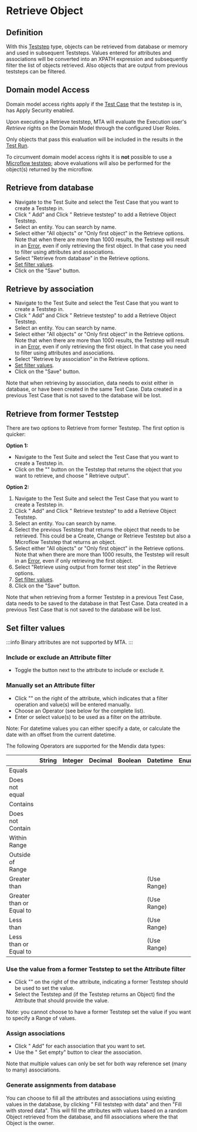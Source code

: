 # Retrieve Object

## Definition

With this [Teststep](.) type, objects can be retrieved from database or memory and used in subsequent Teststeps. Values entered for attributes and associations will be converted into an XPATH expression and subsequently filter the list of objects retrieved. Also objects that are output from previous teststeps can be filtered. 

## Domain model Access

Domain model access rights apply if the [Test Case](../test-case) that the teststep is in, has Apply Security enabled.

Upon executing a Retrieve teststep, MTA will evaluate the Execution user's *Retrieve* rights on the Domain Model through the configured User Roles. 

Only objects that pass this evaluation will be included in the results in the [Test Run](../test-run).

To circumvent domain model access rights it is **not** possible to use a [Microflow teststep](microflow); above evaluations will also be performed for the object(s) returned by the microflow.

## Retrieve from database

- Navigate to the Test Suite and select the Test Case that you want to create a Teststep in.
- Click "<i class="fal fa-plus-circle"></i> Add" and Click "<i class="fal fa-plus-circle"></i> Retrieve teststep" to add a Retrieve Object Teststep.
- Select an entity. You can search by name.
- Select either "All objects" or "Only first object" in the Retrieve options. Note that when there are more than 1000 results, the Teststep will result in an [Error](error), even if only retrieving the first object. In that case you need to filter using attributes and associations.
- Select "Retrieve from database" in the Retrieve options.
- [Set filter values](#set-filter-values).
- Click on the "Save" button. 

## Retrieve by association

- Navigate to the Test Suite and select the Test Case that you want to create a Teststep in.
- Click "<i class="fal fa-plus-circle"></i> Add" and Click "<i class="fal fa-plus-circle"></i> Retrieve teststep" to add a Retrieve Object Teststep.
- Select an entity. You can search by name.
- Select either "All objects" or "Only first object" in the Retrieve options. Note that when there are more than 1000 results, the Teststep will result in an [Error](error), even if only retrieving the first object. In that case you need to filter using attributes and associations.
- Select "Retrieve by association" in the Retrieve options.
- [Set filter values](#set-filter-values).
- Click on the "Save" button. 

Note that when retrieving by association, data needs to exist either in database, or have been created in the same Test Case. Data created in a previous Test Case that is not saved to the database will be lost.

## Retrieve from former Teststep

There are two options to Retrieve from former Teststep. The first option is quicker:

**Option 1:**

- Navigate to the Test Suite and select the Test Case that you want to create a Teststep in.
- Click on the "<i class="fas fa-ellipsis"></i>" button on the Teststep that returns the object that you want to retrieve, and choose "<i class="fal fa-plus-circle"></i> Retrieve output".

**Option 2:**

1. Navigate to the Test Suite and select the Test Case that you want to create a Teststep in.
2. Click "<i class="fal fa-plus-circle"></i> Add" and Click "<i class="fal fa-plus-circle"></i> Retrieve teststep" to add a Retrieve Object Teststep.
3. Select an entity. You can search by name.
4. Select the previous Teststep that returns the object that needs to be retrieved. This could be a Create, Change or Retrieve Teststep but also a Microflow Teststep that returns an object.
5. Select either "All objects" or "Only first object" in the Retrieve options. Note that when there are more than 1000 results, the Teststep will result in an [Error](error), even if only retrieving the first object.
6. Select "Retrieve using output from former test step" in the Retrieve options.
7. [Set filter values](#set-filter-values).
8. Click on the "Save" button. 

Note that when retrieving from a former Teststep in a previous Test Case, data needs to be saved to the database in that Test Case. Data created in a previous Test Case that is not saved to the database will be lost.

## Set filter values

:::info
Binary attributes are not supported by MTA.
:::

### Include or exclude an Attribute filter
- Toggle the <i class="fal fa-filter"></i> button next to the attribute to include or exclude it.

### Manually set an Attribute filter
- Click "<i class="fas fa-keyboard"></i>" on the right of the attribute, which indicates that a filter operation and value(s) will be entered manually.
- Choose an Operator (see below for the complete list).
- Enter or select value(s) to be used as a filter on the attribute.

Note: For datetime values you can either specify a date, or calculate the date with an offset from the current datetime.

The following Operators are supported for the Mendix data types:

|                          | String                       | Integer                      | Decimal                      | Boolean                      | Datetime                     | Enumeration                  |
| ------------------------ | ---------------------------- | ---------------------------- | ---------------------------- | ---------------------------- | ---------------------------- | ---------------------------- |
| Equals                   | <i class="fas fa-check"></i> | <i class="fas fa-check"></i> | <i class="fas fa-check"></i> | <i class="fas fa-check"></i> | <i class="fas fa-check"></i> | <i class="fas fa-check"></i> |
| Does not equal           | <i class="fas fa-check"></i> | <i class="fas fa-check"></i> | <i class="fas fa-check"></i> | <i class="fas fa-check"></i> | <i class="fas fa-check"></i> | <i class="fas fa-check"></i> |
| Contains                 | <i class="fas fa-check"></i> |                              |                              |                              |                              |                              |
| Does not Contain         | <i class="fas fa-check"></i> |                              |                              |                              |                              |                              |
| Within Range             |                              | <i class="fas fa-check"></i> | <i class="fas fa-check"></i> |                              | <i class="fas fa-check"></i> |                              |
| Outside of Range         |                              | <i class="fas fa-check"></i> | <i class="fas fa-check"></i> |                              | <i class="fas fa-check"></i> |                              |
| Greater than             |                              | <i class="fas fa-check"></i> | <i class="fas fa-check"></i> |                              | (Use Range)                  |                              |
| Greater than or Equal to |                              | <i class="fas fa-check"></i> | <i class="fas fa-check"></i> |                              | (Use Range)                  |                              |
| Less than                |                              | <i class="fas fa-check"></i> | <i class="fas fa-check"></i> |                              | (Use Range)                  |                              |
| Less than or Equal to    |                              | <i class="fas fa-check"></i> | <i class="fas fa-check"></i> |                              | (Use Range)                  |                              |



### Use the value from a former Teststep to set the Attribute filter
- Click "<i class="fal fa-chevron-circle-right"></i>" on the right of the attribute, indicating a former Teststep should be used to set the value.
- Select the Teststep and (if the Teststep returns an Object) find the Attribute that should provide the value.

Note: you cannot choose to have a former Teststep set the value if you want to specify a Range of values. 

### Assign associations
- Click "<i class="fal fa-plus-circle"></i> Add" for each association that you want to set. 
- Use the "<i class="fal fa-empty-set"></i> Set empty" button to clear the association. 

Note that multiple values can only be set for both way reference set (many to many) associations.

### Generate assignments from database
You can choose to fill all the attributes and associations using existing values in the database, by clicking "<i class="fas fa-database"></i> Fill teststep with data" and then "Fill with stored data". This will fill the attributes with values based on a random Object retrieved from the database, and fill associations where the that Object is the owner.
